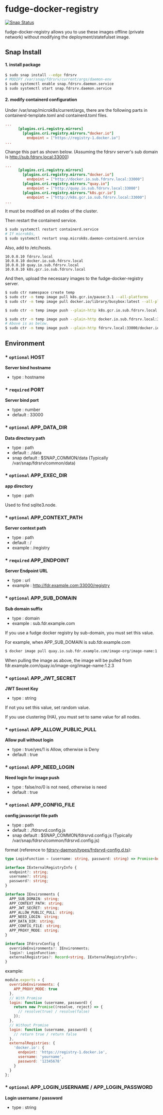 # fudge-docker-registry

[![Snap Status](https://build.snapcraft.io/badge/jc-lab/fudge-docker-registry.svg)](https://build.snapcraft.io/user/jc-lab/fudge-docker-registry)

fudge-docker-registry allows you to use these images offline (private network) without modifying the deployment/statefulset image.



## Snap Install

#### 1. install package

```bash
$ sudo snap install --edge fdrsrv
# MODIFY /var/snap/fdrsrv/current/args/daemon-env
$ sudo systemctl enable snap.fdrsrv.daemon.service
$ sudo systemctl start snap.fdrsrv.daemon.service
```

#### 2. modify containerd configuration

Under /var/snap/microk8s/current/args, there are the following parts in containerd-template.toml and containerd.toml files.
```toml
...
      [plugins.cri.registry.mirrors]
        [plugins.cri.registry.mirrors."docker.io"]
          endpoint = ["https://registry-1.docker.io"]
...
```
Change this part as shown below. (Assuming the fdrsrv server's sub domain is http://sub.fdrsrv.local:33000)
```toml
...
      [plugins.cri.registry.mirrors]
        [plugins.cri.registry.mirrors."docker.io"]
          endpoint = ["http://docker.io.sub.fdrsrv.local:33000"]
        [plugins.cri.registry.mirrors."quay.io"]
          endpoint = ["http://quay.io.sub.fdrsrv.local:33000"]
        [plugins.cri.registry.mirrors."k8s.gcr.io"]
          endpoint = ["http://k8s.gcr.io.sub.fdrsrv.local:33000"]
...
```
It must be modified on all nodes of the cluster.

Then restart the containerd service.
```bash
$ sudo systemctl restart containerd.service
# If microk8s,
$ sudo systemctl restart snap.microk8s.daemon-containerd.service
```


Also, add to /etc/hosts.
```text
10.0.0.10 fdrsrv.local
10.0.0.10 docker.io.sub.fdrsrv.local
10.0.0.10 quay.io.sub.fdrsrv.local
10.0.0.10 k8s.gcr.io.sub.fdrsrv.local
```

And then, upload the necessary images to the fudge-docker-registry server.

```bash
$ sudo ctr namespace create temp
$ sudo ctr -n temp image pull k8s.gcr.io/pause:3.1 --all-platforms
$ sudo ctr -n temp image pull docker.io/library/busybox:latest --all-platforms

$ sudo ctr -n temp image push --plain-http k8s.gcr.io.sub.fdrsrv.local:33000/pause:3.1 k8s.gcr.io/pause:3.1

$ sudo ctr -n temp image push --plain-http docker.io.sub.fdrsrv.local:33000/library/busybox:latest docker.io/library/busybox:latest
# Above is as below.
$ sudo ctr -n temp image push --plain-http fdrsrv.local:33000/docker.io/library/busybox:latest docker.io/library/busybox:latest
````

## Environment

### \* `optional` **HOST**
**Server bind hostname**

* type : hostname



### \* `required` **PORT**
**Server bind port**

* type : number
* default : 33000



### \* `optional` **APP_DATA_DIR**
**Data directory path**

* type : path
* default : ./data
* snap default : $SNAP_COMMON/data (Typically /var/snap/fdrsrv/common/data)



### \* `optional` **APP_EXEC_DIR**
**app directory**

* type : path

Used to find sqlite3.node.



### \* `optional` **APP_CONTEXT_PATH**
**Server context path**

* type : path
* default : /
* example : /registry



### \* `required` **APP_ENDPOINT**
**Server Endpoint URL**

* type : url
* example : http://fdr.example.com:33000/registry



### \* `optional` **APP_SUB_DOMAIN**
**Sub domain suffix**

* type : domain
* example : sub.fdr.example.com

If you use a fudge docker registry by sub-domain, you must set this value.

For example, when APP_SUB_DOMAIN is sub.fdr.example.com
```bash
$ docker image pull quay.io.sub.fdr.example.com/image-org/image-name:1.2.3
```
When pulling the image as above, the image will be pulled from fdr.example.com/quay.io/image-org/image-name:1.2.3



### \* `optional` **APP_JWT_SECRET**
**JWT Secret Key**

* type : string

If not you set this value, set random value.

If you use clustering (HA), you must set to same value for all nodes.



### \* `optional` **APP_ALLOW_PUBLIC_PULL**
**Allow pull without login**

* type : true/yes/1 is Allow, otherwise is Deny
* default : true



### \* `optional` **APP_NEED_LOGIN**
**Need login for image push**

* type : false/no/0 is not need, otherwise is need
* default : true



### \* `optional` **APP_CONFIG_FILE**
**config javascript file path**

* type : path
* default : ./fdrsrvd.config.js
* snap default : $SNAP_COMMON/fdrsrvd.config.js (Typically /var/snap/fdrsrv/common/fdrsrvd.config.js)

format (reference to [fdrsrv-daemon/types/frdsrvd-config.d.ts](fdrsrv-daemon/types/frdsrvd-config.d.ts)):
```typescript
type LoginFunction = (username: string, password: string) => Promise<boolean> | boolean;

interface IExternalRegistryInfo {
  endpoint?: string;
  username?: string;
  password?: string;
}

interface IEnvironments {
  APP_SUB_DOMAIN: string;
  APP_CONTEXT_PATH: string;
  APP_JWT_SECRET: string;
  APP_ALLOW_PUBLIC_PULL: string;
  APP_NEED_LOGIN: string;
  APP_DATA_DIR: string;
  APP_CONFIG_FILE: string;
  APP_PROXY_MODE: string;
}

interface IFdrsrvConfig {
  overrideEnvironments?: IEnvironments;
  login?: LoginFunction;
  externalRegistries?: Record<string, IExternalRegistryInfo>;
}
```

example:
```javascript
module.exports = {
  overrideEnvironments: {
    APP_PROXY_MODE: true
  },
  // With Promise
  login: function (username, password) {
    return new Promise((resolve, reject) => {
      // resolve(true) / resolve(false)
    });
  },
  // Without Promise
  login: function (username, password) {
    // return true / return false
  },
  externalRegistries: {
    'docker.io': {
      endpoint: 'https://registry-1.docker.io',
      username: 'yourname',
      password: '12345678'
    }
  }
};
```


### \* `optional` **APP_LOGIN_USERNAME** / **APP_LOGIN_PASSWORD**
**Login username / password**

* type : string

